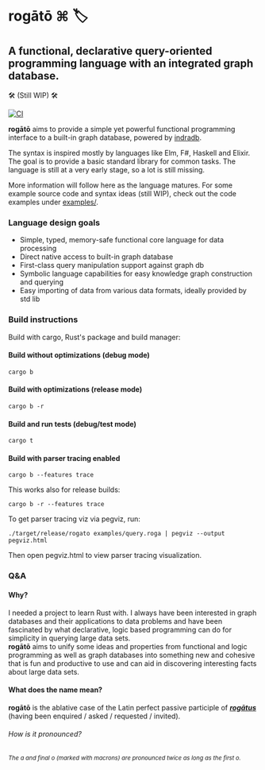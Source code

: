 # rogātō ⌘ 🏷

## A functional, declarative query-oriented programming language with an integrated graph database.

🛠 (Still WIP) 🛠

[![CI](https://github.com/bakkdoor/rogato/actions/workflows/ci.yml/badge.svg?branch=main)](https://github.com/bakkdoor/rogato/actions/workflows/ci.yml)

**rogātō** aims to provide a simple yet powerful functional programming interface to a built-in graph database, powered by [indradb](https://github.com/indradb/indradb).

The syntax is inspired mostly by languages like Elm, F#, Haskell and Elixir. The goal is to provide a basic standard library for common tasks. The language is still at a very early stage, so a lot is still missing.

More information will follow here as the language matures.
For some example source code and syntax ideas (still WIP), check out the code examples under [examples/](examples/).

### Language design goals

* Simple, typed, memory-safe functional core language for data processing
* Direct native access to built-in graph database
* First-class query manipulation support against graph db
* Symbolic language capabilities for easy knowledge graph construction and querying
* Easy importing of data from various data formats, ideally provided by std lib

### Build instructions

Build with cargo, Rust's package and build manager:

#### Build without optimizations (debug mode)

    cargo b

#### Build with optimizations (release mode)

    cargo b -r

#### Build and run tests (debug/test mode)

    cargo t

#### Build with parser tracing enabled

    cargo b --features trace

This works also for release builds:

    cargo b -r --features trace

To get parser tracing viz via pegviz, run:

    ./target/release/rogato examples/query.roga | pegviz --output pegviz.html

Then open pegviz.html to view parser tracing visualization.

### Q&A

#### Why?

I needed a project to learn Rust with. I always have been interested in graph databases and their applications to data problems and have been fascinated by what declarative, logic based programming can do for simplicity in querying large data sets.  
**rogātō** aims to unify some ideas and properties from functional and logic programming as well as graph databases into something new and cohesive that is fun and productive to use and can aid in discovering interesting facts about large data sets.

#### What does the name mean?

**rogātō** is the ablative case of the Latin perfect passive participle of [***rogātus***](https://en.wiktionary.org/wiki/rogatus#Latin) (having been enquired / asked / requested / invited).

###### How is it pronounced?
###### <sup>The a and final o (marked with macrons) are pronounced twice as long as the first o.</sup>

